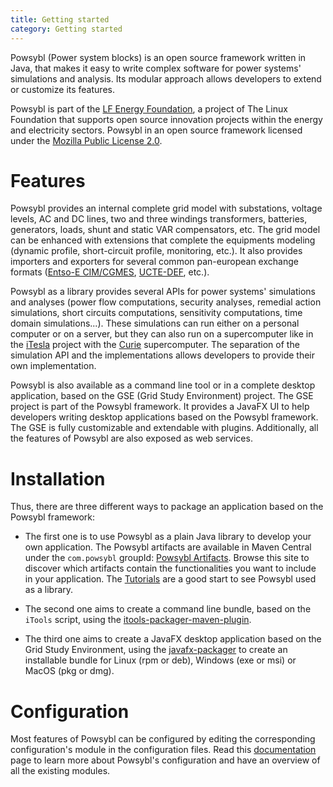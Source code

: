 ```yaml
---
title: Getting started
category: Getting started
---
```


Powsybl (Power system blocks) is an open source framework written in Java, that makes it easy to write complex software for power systems' simulations and analysis. Its modular approach allows developers to extend or customize its features.

Powsybl is part of the [LF Energy Foundation](http://www.lfenergy.org), a project of The Linux Foundation that supports open source innovation projects within the energy and electricity sectors. Powsybl in an open source framework licensed under the [Mozilla Public License 2.0](https://www.mozilla.org/en-US/MPL/2.0/).

# Features

Powsybl provides an internal complete grid model with substations, voltage levels, AC and DC lines,
two and three windings transformers, batteries, generators, loads, shunt and static VAR compensators, etc. The grid model can be
enhanced with extensions that complete the equipments modeling (dynamic profile, short-circuit profile, monitoring, etc.). It also provides importers and exporters for several common pan-european exchange formats ([Entso-E CIM/CGMES](https://www.entsoe.eu/digital/common-information-model/cim-for-grid-models-exchange/), [UCTE-DEF](https://cimug.ucaiug.org/Groups/Model%20Exchange/UCTE-format.pdf), etc.).

Powsybl as a library provides several APIs for power systems' simulations and analyses (power flow computations, security analyses,
remedial action simulations, short circuits computations, sensitivity computations, time domain simulations...). These
simulations can run either on a personal computer or on a server, but they can also run on a supercomputer like in the
[iTesla](http://www.itesla-project.eu) project with the [Curie](http://www-hpc.cea.fr/en/complexe/tgcc-curie.htm) supercomputer.
The separation of the simulation API and the implementations allows developers to provide their own implementation.

Powsybl is also available as a command line tool or in a complete desktop application, based on the GSE (Grid Study Environment)
project. The GSE project is part of the Powsybl framework. It provides a JavaFX UI to help developers writing desktop
applications based on the Powsybl framework. The GSE is fully customizable and extendable with plugins. Additionally, all the features
of Powsybl are also exposed as web services.

# Installation

Thus, there are three different ways to package an application based on the Powsybl framework:

- The first one is to use Powsybl as a plain Java library to develop your own application. The Powsybl artifacts are available in Maven Central under the `com.powsybl` groupId: [Powsybl Artifacts](http://central.maven.org/maven2/com/powsybl/). Browse this site to discover which artifacts contain the functionalities you want to include in your application. The [Tutorials](tutorials/index.md) are a good start to see Powsybl used as a library.

- The second one aims to create a command line bundle, based on the `iTools` script, using the [itools-packager-maven-plugin](installation/itools-packager.md).

- The third one aims to create a JavaFX desktop application based on the Grid Study Environment, using the [javafx-packager](installation/javafx-packager.md) to create an installable bundle for Linux (rpm or deb), Windows (exe or msi) or MacOS (pkg or dmg).

# Configuration
Most features of Powsybl can be configured by editing the corresponding configuration's module in the configuration files.
Read this [documentation](configuration/modules/index.md) page to learn more about Powsybl's configuration and have an
overview of all the existing modules.

